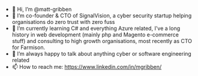 - 👋 Hi, I’m @matt-gribben
- 👀 I’m co-founder & CTO of SignalVision, a cyber security startup helping organisations do zero trust with zero fuss
- 🌱 I’m currently learning C# and everything Azure related, I've a long history in web development (mainly php and Magento e-commerce stuff) and consulting to high growth organisations, most recently as CTO for Farmison.
- 💞️ I’m always happy to talk about anything cyber or software engineering related
- 📫 How to reach me: https://www.linkedin.com/in/mgribben/

